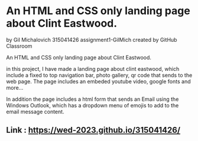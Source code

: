 # An HTML and CSS only landing page about Clint Eastwood.
by Gil Michalovich 315041426
assignment1-GilMich created by GitHub Classroom

An HTML and CSS only landing page about Clint Eastwood.

in this project, I have made a landing page about clint eastwood, which include a fixed to top navigation bar, photo gallery, qr code that sends to the web page.
The page includes an embeded youtube video, google fonts and more...

In addition the page includes a html form that sends an Email using the Windows Outlook, which has a dropdown menu of emojis to add to the email message content.

## Link : https://wed-2023.github.io/315041426/
